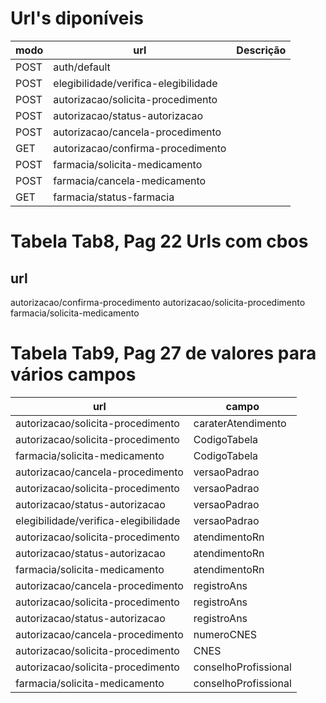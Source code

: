 # Url's diponíveis

modo | url | Descrição
---|---|---
POST | auth/default |
POST | elegibilidade/verifica-elegibilidade |
POST | autorizacao/solicita-procedimento |
POST | autorizacao/status-autorizacao |
POST | autorizacao/cancela-procedimento |
GET | autorizacao/confirma-procedimento|
POST | farmacia/solicita-medicamento |
POST | farmacia/cancela-medicamento |
GET | farmacia/status-farmacia |


# Tabela Tab8, Pag 22 Urls com cbos

url
---
autorizacao/confirma-procedimento
autorizacao/solicita-procedimento
farmacia/solicita-medicamento


# Tabela Tab9, Pag 27 de valores para vários campos
url| campo
---|---
autorizacao/solicita-procedimento|caraterAtendimento
autorizacao/solicita-procedimento|CodigoTabela
farmacia/solicita-medicamento|CodigoTabela
autorizacao/cancela-procedimento|versaoPadrao
autorizacao/solicita-procedimento|versaoPadrao
autorizacao/status-autorizacao|versaoPadrao
elegibilidade/verifica-elegibilidade|versaoPadrao
autorizacao/solicita-procedimento|atendimentoRn
autorizacao/status-autorizacao|atendimentoRn
farmacia/solicita-medicamento|atendimentoRn
autorizacao/cancela-procedimento|registroAns
autorizacao/solicita-procedimento|registroAns
autorizacao/status-autorizacao|registroAns
autorizacao/cancela-procedimento|numeroCNES
autorizacao/solicita-procedimento|CNES
autorizacao/solicita-procedimento|conselhoProfissional
farmacia/solicita-medicamento|conselhoProfissional
